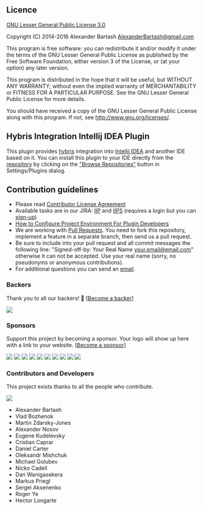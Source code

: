 ## Licence ##

[GNU Lesser General Public License 3.0](http://www.gnu.org/licenses/)

Copyright (C) 2014-2016 Alexander Bartash <AlexanderBartash@gmail.com>

This program is free software: you can redistribute it and/or modify
it under the terms of the GNU Lesser General Public License as
published by the Free Software Foundation, either version 3 of the
License, or (at your option) any later version.

This program is distributed in the hope that it will be useful,
but WITHOUT ANY WARRANTY; without even the implied warranty of
MERCHANTABILITY or FITNESS FOR A PARTICULAR PURPOSE.
See the GNU Lesser General Public License for more details.

You should have received a copy of the GNU Lesser General Public License
along with this program. If not, see <http://www.gnu.org/licenses/>.

## Hybris Integration Intellij IDEA Plugin ##

This plugin provides [hybris](https://hybris.com/ru/) integration into [Intellij IDEA](https://www.jetbrains.com/idea/) and another IDE based on it.
You can install this plugin to your IDE directly from the [repository](https://plugins.jetbrains.com/plugin/7525) by clicking on the ["Browse Repositories"](https://www.jetbrains.com/idea/help/installing-updating-and-uninstalling-repository-plugins.html) button in Settings/Plugins dialog.

## Contribution guidelines ##

* Please read [Contributor License Agreement](http://developercertificate.org)
* Available tasks are in our JIRA: [IIP](https://hybris-integration.atlassian.net/projects/IIP) and [IIPS](https://hybris-integration.atlassian.net/projects/IIPS) (requires a login but you can [sign-up](https://hybris-integration.atlassian.net/admin/users/sign-up))
* [How to Configure Project Environment For Plugin Developers](https://hybris-integration.atlassian.net/wiki/display/IIPPS/How+to+Configure+Project+Environment+For+Plugin+Developers")
* We are working with [Pull Requests](https://help.github.com/articles/about-pull-requests/). You need to fork this repository, implement a feature in a separate branch, then send us a pull request.
* Be sure to include into your pull request and all commit messages the following line: "Signed-off-by: Your Real Name your.email@email.com" otherwise it can not be accepted. Use your real name (sorry, no pseudonyms or anonymous contributions).
* For additional questions you can send an [email](mailto:AlexanderBartash@gmail.com?cc=martin.zdarsky@hybris.com).

### Backers

Thank you to all our backers! 🙏 [[Become a backer](https://opencollective.com/hybris-integration-intellij-idea-plugin#backer)]

<a href="https://opencollective.com/hybris-integration-intellij-idea-plugin#backers" target="_blank"><img src="https://opencollective.com/hybris-integration-intellij-idea-plugin/backers.svg?width=890"></a>

### Sponsors

Support this project by becoming a sponsor. Your logo will show up here with a link to your website. [[Become a sponsor](https://opencollective.com/hybris-integration-intellij-idea-plugin#sponsor)]

<a href="https://opencollective.com/hybris-integration-intellij-idea-plugin/sponsor/0/website" target="_blank"><img src="https://opencollective.com/hybris-integration-intellij-idea-plugin/sponsor/0/avatar.svg"></a>
<a href="https://opencollective.com/hybris-integration-intellij-idea-plugin/sponsor/1/website" target="_blank"><img src="https://opencollective.com/hybris-integration-intellij-idea-plugin/sponsor/1/avatar.svg"></a>
<a href="https://opencollective.com/hybris-integration-intellij-idea-plugin/sponsor/2/website" target="_blank"><img src="https://opencollective.com/hybris-integration-intellij-idea-plugin/sponsor/2/avatar.svg"></a>
<a href="https://opencollective.com/hybris-integration-intellij-idea-plugin/sponsor/3/website" target="_blank"><img src="https://opencollective.com/hybris-integration-intellij-idea-plugin/sponsor/3/avatar.svg"></a>
<a href="https://opencollective.com/hybris-integration-intellij-idea-plugin/sponsor/4/website" target="_blank"><img src="https://opencollective.com/hybris-integration-intellij-idea-plugin/sponsor/4/avatar.svg"></a>
<a href="https://opencollective.com/hybris-integration-intellij-idea-plugin/sponsor/5/website" target="_blank"><img src="https://opencollective.com/hybris-integration-intellij-idea-plugin/sponsor/5/avatar.svg"></a>
<a href="https://opencollective.com/hybris-integration-intellij-idea-plugin/sponsor/6/website" target="_blank"><img src="https://opencollective.com/hybris-integration-intellij-idea-plugin/sponsor/6/avatar.svg"></a>
<a href="https://opencollective.com/hybris-integration-intellij-idea-plugin/sponsor/7/website" target="_blank"><img src="https://opencollective.com/hybris-integration-intellij-idea-plugin/sponsor/7/avatar.svg"></a>
<a href="https://opencollective.com/hybris-integration-intellij-idea-plugin/sponsor/8/website" target="_blank"><img src="https://opencollective.com/hybris-integration-intellij-idea-plugin/sponsor/8/avatar.svg"></a>
<a href="https://opencollective.com/hybris-integration-intellij-idea-plugin/sponsor/9/website" target="_blank"><img src="https://opencollective.com/hybris-integration-intellij-idea-plugin/sponsor/9/avatar.svg"></a>

### Contributors and Developers

This project exists thanks to all the people who contribute.

<a href="graphs/contributors"><img src="https://opencollective.com/hybris-integration-intellij-idea-plugin/contributors.svg?width=890&button=false"/></a>

* Alexander Bartash
* Vlad Bozhenok
* Martin Zdarsky-Jones
* Alexander Nosov
* Eugene Kudelevsky
* Cristian Caprar
* Daniel Carter
* Oleksandr Mishchuk
* Michael Golubev
* Nicko Cadell
* Dan Wanigasekera
* Markus Priegl
* Sergei Aksenenko
* Roger Ye
* Hector Longarte
